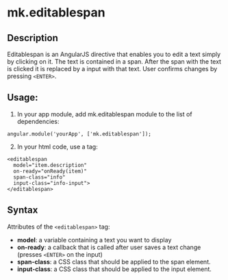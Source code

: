 # mk.editablespan

## Description
Editablespan is an AngularJS directive that enables you to edit a text simply by clicking on it. 
The text is contained in a span.
After the span with the text is clicked it is replaced by a input with that text.
User confirms changes by pressing `<ENTER>`. 

## Usage:

1. In your app module, add mk.editablespan module to the list of dependencies:
```
angular.module('yourApp', ['mk.editablespan']);
```

2. In your html code, use a <editablespan> tag:
```
<editablespan 
  model="item.description" 
  on-ready="onReady(item)" 
  span-class="info" 
  input-class="info-input">
</editablespan>
```

## Syntax

Attributes of the `<editablespan>` tag:
* **model**: a variable containing a text you want to display
* **on-ready**: a callback that is called after user saves a text change (presses `<ENTER>` on the input)
* **span-class**: a CSS class that should be applied to the span element.
* **input-class**: a CSS class that should be applied to the input element.
